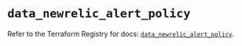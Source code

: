 # `data_newrelic_alert_policy`

Refer to the Terraform Registry for docs: [`data_newrelic_alert_policy`](https://registry.terraform.io/providers/newrelic/newrelic/3.56.0/docs/data-sources/alert_policy).
